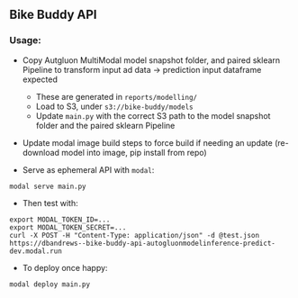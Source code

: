 ## Bike Buddy API

### Usage:

- Copy Autgluon MultiModal model snapshot folder, and paired sklearn Pipeline to transform input ad data -> prediction input dataframe expected
    - These are generated in `reports/modelling/`
    - Load to S3, under `s3://bike-buddy/models`
    - Update `main.py` with the correct S3 path to the model snapshot folder and the paired sklearn Pipeline
- Update modal image build steps to force build if needing an update (re-download model into image, pip install from repo)

- Serve as ephemeral API with `modal`:

```console
modal serve main.py
```

- Then test with:

```console
export MODAL_TOKEN_ID=...
export MODAL_TOKEN_SECRET=...
curl -X POST -H "Content-Type: application/json" -d @test.json  https://dbandrews--bike-buddy-api-autogluonmodelinference-predict-dev.modal.run
```

- To deploy once happy:

```console
modal deploy main.py
```

